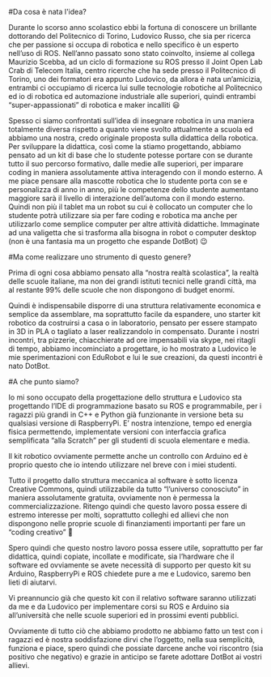 #Da cosa è nata l'idea?

Durante lo scorso anno scolastico ebbi la fortuna di conoscere un brillante dottorando del Politecnico di Torino, Ludovico Russo, che sia per ricerca che per passione si occupa di robotica e nello specifico è un esperto nell’uso di ROS. Nell’anno passato sono stato coinvolto, insieme al collega Maurizio Scebba, ad un ciclo di formazione su ROS presso il Joint Open Lab Crab di Telecom Italia, centro ricerche che ha sede presso il Politecnico di Torino, uno dei formatori era appunto Ludovico, da allora è nata un’amicizia, entrambi ci occupiamo di ricerca lui sulle tecnologie robotiche al Politecnico ed io di robotica ed automazione industriale alle superiori, quindi entrambi “super-appassionati” di robotica e maker incalliti 😃

Spesso ci siamo confrontati sull’idea di insegnare robotica in una maniera totalmente diversa rispetto a quanto viene svolto attualmente a scuola ed abbiamo una nostra, credo originale proposta sulla didattica della robotica. Per sviluppare la didattica, così come la stiamo progettando, abbiamo pensato ad un kit di base che lo studente potesse portare con se durante tutto il suo percorso formativo, dalle medie alle superiori, per imparare coding in maniera assolutamente attiva interagendo con il mondo esterno.
A me piace pensare alla mascotte robotica che lo studente porta con se e personalizza di anno in anno, più le competenze dello studente aumentano maggiore sarà il livello di interazione dell’automa con il mondo esterno.
Quindi non più il tablet ma un robot su cui è collocato un computer che lo studente potrà utilizzare sia per fare coding e robotica ma anche per utilizzarlo come semplice computer per altre attività didattiche.
Immaginate ad una valigetta che si trasforma alla bisogna in robot o computer desktop (non è una fantasia ma un progetto che espande DotBot) 😉

#Ma come realizzare uno strumento di questo genere?

Prima di ogni cosa abbiamo pensato alla “nostra realtà scolastica”, la realtà delle scuole italiane, ma non dei grandi istituti tecnici nelle grandi città, ma al restante 99% delle scuole che non dispongono di budget enormi.

Quindi è indispensabile disporre di una struttura relativamente economica e semplice da assemblare, ma soprattutto facile da espandere, uno starter kit robotico da costruirsi a casa o in laboratorio, pensato per essere stampato in 3D in PLA o tagliato a laser realizzandolo in compensato.
Durante i nostri incontri, tra pizzerie, chiacchierate ad ore impensabili via skype, nei ritagli di tempo, abbiamo incominciato a progettare, io ho mostrato a Ludovico le mie sperimentazioni con EduRobot e lui le sue creazioni, da questi incontri è nato DotBot.

#A che punto siamo?

Io mi sono occupato della progettazione dello struttura e Ludovico sta progettando l’IDE di programmazione basato su ROS e programmabile, per i ragazzi più grandi in C++ e Python già funzionante in versione beta su qualsiasi versione di RaspberryPi. E’ nostra intenzione, tempo ed energia fisica permettendo, implementate versioni con interfaccia grafica semplificata “alla Scratch” per gli studenti di scuola elementare e media.

Il kit robotico ovviamente permette anche un controllo con Arduino ed è proprio questo che io intendo utilizzare nel breve con i miei studenti.

Tutto il progetto dallo struttura meccanica al software è sotto licenza Creative Commons, quindi utilizzabile da tutto “l’universo conosciuto” in maniera assolutamente gratuita, ovviamente non è permessa la commercializzazione.
Ritengo quindi che questo lavoro possa essere di estremo interesse per molti, soprattutto colleghi ed allievi che non dispongono nelle proprie scuole di finanziamenti importanti per fare un “coding creativo” 🙂

Spero quindi che questo nostro lavoro possa essere utile, soprattutto per far didattica, quindi copiate, incollate e modificate, sia l’hardware che il software ed ovviamente se avete necessità di supporto per questo kit su Arduino, RaspberryPi e ROS chiedete pure a me e Ludovico, saremo ben lieti di aiutarvi.

Vi preannuncio già che questo kit con il relativo software saranno utilizzati da me e da Ludovico per implementare corsi su ROS e Arduino sia all’università che nelle scuole superiori ed in prossimi eventi pubblici.

Ovviamente di tutto ciò che abbiamo prodotto ne abbiamo fatto un test con i ragazzi ed è nostra soddisfazione dirvi che l’oggetto, nella sua semplicità, funziona e piace, spero quindi che possiate darcene anche voi riscontro (sia positivo che negativo) e grazie in anticipo se farete adottare DotBot ai vostri allievi.

